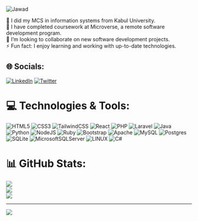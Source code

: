 ![Jawad](https://github.com/MozamelJawad/MozamelJawad/assets/14952154/7c2fd8c4-8627-4552-ae94-60ab49929e94)

<!--
### Hi there, **I'm Mozamel Jawad** 👋
#### A Certified Full-stack Web Developer

-->

🔭 I did my MCS in information systems from Kabul University. <br> 
🌱 I have completed coursework at Microverse, a remote software development program.<br>
👯 I’m looking to collaborate on new software development projects. <br>
⚡ Fun fact: I enjoy learning and working with up-to-date technologies.

## 🌐 Socials:
[![LinkedIn](https://img.shields.io/badge/LinkedIn-%230077B5.svg?logo=linkedin&logoColor=white)](https:https://www.linkedin.com/in/mozamel-jawad/) [![Twitter](https://img.shields.io/badge/Twitter-%231DA1F2.svg?logo=Twitter&logoColor=white)](https://twitter.com/mozameljawad) 

# 💻 Technologies & Tools:
![HTML5](https://img.shields.io/badge/html5-%23E34F26.svg?style=flat-square&logo=html5&logoColor=white) ![CSS3](https://img.shields.io/badge/css3-%231572B6.svg?style=flat-square&logo=css3&logoColor=white) ![TailwindCSS](https://img.shields.io/badge/tailwindcss-%2338B2AC.svg?style=flat-square&logo=tailwind-css&logoColor=white) ![React](https://img.shields.io/badge/react-%2320232a.svg?style=flat-square&logo=react&logoColor=%2361DAFB) ![PHP](https://img.shields.io/badge/php-%23777BB4.svg?style=flat-square&logo=php&logoColor=white) ![Laravel](https://img.shields.io/badge/laravel-%23FF2D20.svg?style=flat-square&logo=laravel&logoColor=white) ![Java](https://img.shields.io/badge/java-%23ED8B00.svg?style=flat-square&logo=java&logoColor=white) ![Python](https://img.shields.io/badge/python-3670A0?style=flat-square&logo=python&logoColor=ffdd54) ![NodeJS](https://img.shields.io/badge/node.js-6DA55F?style=flat-square&logo=node.js&logoColor=white) ![Ruby](https://img.shields.io/badge/ruby-%23CC342D.svg?style=flat-square&logo=ruby&logoColor=white) ![Bootstrap](https://img.shields.io/badge/bootstrap-%23563D7C.svg?style=flat-square&logo=bootstrap&logoColor=white) ![Apache](https://img.shields.io/badge/apache-%23D42029.svg?style=flat-square&logo=apache&logoColor=white) ![MySQL](https://img.shields.io/badge/mysql-%2300f.svg?style=flat-square&logo=mysql&logoColor=white) ![Postgres](https://img.shields.io/badge/postgres-%23316192.svg?style=flat-square&logo=postgresql&logoColor=white) ![SQLite](https://img.shields.io/badge/sqlite-%2307405e.svg?style=flat-square&logo=sqlite&logoColor=white) ![MicrosoftSQLServer](https://img.shields.io/badge/Microsoft%20SQL%20Sever-CC2927?style=flat-square&logo=microsoft%20sql%20server&logoColor=white) ![LINUX](https://img.shields.io/badge/Linux-FCC624?style=flat-square&logo=linux&logoColor=black) ![C#](https://img.shields.io/badge/c%23-%23239120.svg?style=flat-square&logo=c-sharp&logoColor=white)
# 📊 GitHub Stats:
![](https://github-readme-stats.vercel.app/api?username=MozamelJawad&theme=radical&hide_border=false&include_all_commits=true&count_private=false)<br/>
![](https://github-readme-streak-stats.herokuapp.com/?user=MozamelJawad&theme=radical&hide_border=false)<br/>
![](https://github-readme-stats.vercel.app/api/top-langs/?username=MozamelJawad&theme=radical&hide_border=false&include_all_commits=true&count_private=false&layout=compact)

---
[![](https://visitcount.itsvg.in/api?id=MozamelJawad&icon=0&color=0)](https://visitcount.itsvg.in)

<!-- Proudly created with GPRM ( https://gprm.itsvg.in ) -->
